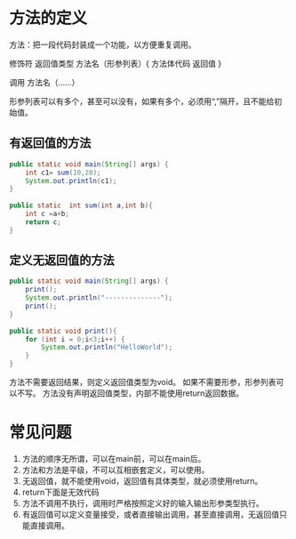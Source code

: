 # 方法的定义
方法：把一段代码封装成一个功能，以方便重复调用。

修饰符 返回值类型 方法名（形参列表）{
	方法体代码
	返回值
}

调用 方法名（……）

形参列表可以有多个，甚至可以没有，如果有多个，必须用“,”隔开，且不能给初始值。

## 有返回值的方法
```java
public static void main(String[] args) {  
    int c1= sum(10,20);  
    System.out.println(c1);  
}  
  
public static  int sum(int a,int b){  
    int c =a+b;  
    return c;  
}
```


## 定义无返回值的方法

```java
public static void main(String[] args) {  
    print();  
    System.out.println("--------------");  
    print();  
}  
  
public static void print(){  
    for (int i = 0;i<3;i++) {  
        System.out.println("HelloWorld");  
    }  
}
```

方法不需要返回结果，则定义返回值类型为void。
如果不需要形参，形参列表可以不写。
方法没有声明返回值类型，内部不能使用return返回数据。

# 常见问题
1. 方法的顺序无所谓，可以在main前，可以在main后。
2. 方法和方法是平级，不可以互相嵌套定义，可以使用。
3. 无返回值，就不能使用void，返回值有具体类型，就必须使用return。
4. return下面是无效代码
5. 方法不调用不执行，调用时严格按照定义好的输入输出形参类型执行。
6. 有返回值可以定义变量接受，或者直接输出调用，甚至直接调用，无返回值只能直接调用。